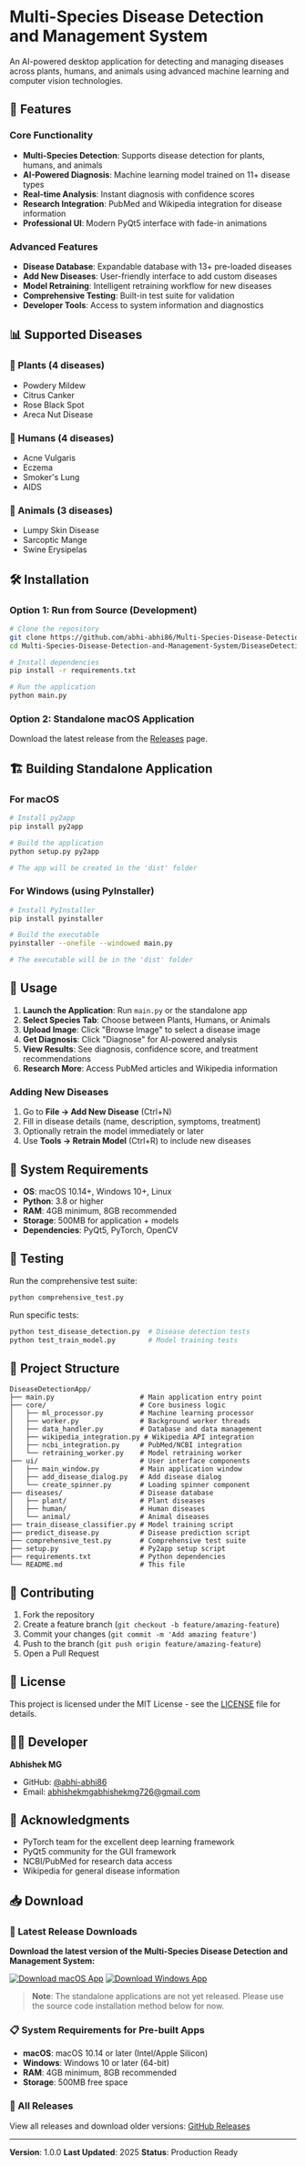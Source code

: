 # Multi-Species Disease Detection and Management System

An AI-powered desktop application for detecting and managing diseases across plants, humans, and animals using advanced machine learning and computer vision technologies.

## 🚀 Features

### Core Functionality
- **Multi-Species Detection**: Supports disease detection for plants, humans, and animals
- **AI-Powered Diagnosis**: Machine learning model trained on 11+ disease types
- **Real-time Analysis**: Instant diagnosis with confidence scores
- **Research Integration**: PubMed and Wikipedia integration for disease information
- **Professional UI**: Modern PyQt5 interface with fade-in animations

### Advanced Features
- **Disease Database**: Expandable database with 13+ pre-loaded diseases
- **Add New Diseases**: User-friendly interface to add custom diseases
- **Model Retraining**: Intelligent retraining workflow for new diseases
- **Comprehensive Testing**: Built-in test suite for validation
- **Developer Tools**: Access to system information and diagnostics

## 📊 Supported Diseases

### 🌱 Plants (4 diseases)
- Powdery Mildew
- Citrus Canker
- Rose Black Spot
- Areca Nut Disease

### 👤 Humans (4 diseases)
- Acne Vulgaris
- Eczema
- Smoker's Lung
- AIDS

### 🐾 Animals (3 diseases)
- Lumpy Skin Disease
- Sarcoptic Mange
- Swine Erysipelas

## 🛠️ Installation

### Option 1: Run from Source (Development)
```bash
# Clone the repository
git clone https://github.com/abhi-abhi86/Multi-Species-Disease-Detection-and-Management-System.git
cd Multi-Species-Disease-Detection-and-Management-System/DiseaseDetectionApp

# Install dependencies
pip install -r requirements.txt

# Run the application
python main.py
```

### Option 2: Standalone macOS Application
Download the latest release from the [Releases](https://github.com/abhi-abhi86/Multi-Species-Disease-Detection-and-Management-System/releases) page.

## 🏗️ Building Standalone Application

### For macOS
```bash
# Install py2app
pip install py2app

# Build the application
python setup.py py2app

# The app will be created in the 'dist' folder
```

### For Windows (using PyInstaller)
```bash
# Install PyInstaller
pip install pyinstaller

# Build the executable
pyinstaller --onefile --windowed main.py

# The executable will be in the 'dist' folder
```

## 🎯 Usage

1. **Launch the Application**: Run `main.py` or the standalone app
2. **Select Species Tab**: Choose between Plants, Humans, or Animals
3. **Upload Image**: Click "Browse Image" to select a disease image
4. **Get Diagnosis**: Click "Diagnose" for AI-powered analysis
5. **View Results**: See diagnosis, confidence score, and treatment recommendations
6. **Research More**: Access PubMed articles and Wikipedia information

### Adding New Diseases
1. Go to **File → Add New Disease** (Ctrl+N)
2. Fill in disease details (name, description, symptoms, treatment)
3. Optionally retrain the model immediately or later
4. Use **Tools → Retrain Model** (Ctrl+R) to include new diseases

## 🔧 System Requirements

- **OS**: macOS 10.14+, Windows 10+, Linux
- **Python**: 3.8 or higher
- **RAM**: 4GB minimum, 8GB recommended
- **Storage**: 500MB for application + models
- **Dependencies**: PyQt5, PyTorch, OpenCV

## 🧪 Testing

Run the comprehensive test suite:
```bash
python comprehensive_test.py
```

Run specific tests:
```bash
python test_disease_detection.py  # Disease detection tests
python test_train_model.py        # Model training tests
```

## 📁 Project Structure

```
DiseaseDetectionApp/
├── main.py                     # Main application entry point
├── core/                       # Core business logic
│   ├── ml_processor.py         # Machine learning processor
│   ├── worker.py               # Background worker threads
│   ├── data_handler.py         # Database and data management
│   ├── wikipedia_integration.py # Wikipedia API integration
│   ├── ncbi_integration.py     # PubMed/NCBI integration
│   └── retraining_worker.py    # Model retraining worker
├── ui/                         # User interface components
│   ├── main_window.py          # Main application window
│   ├── add_disease_dialog.py   # Add disease dialog
│   └── create_spinner.py       # Loading spinner component
├── diseases/                   # Disease database
│   ├── plant/                  # Plant diseases
│   ├── human/                  # Human diseases
│   └── animal/                 # Animal diseases
├── train_disease_classifier.py # Model training script
├── predict_disease.py          # Disease prediction script
├── comprehensive_test.py       # Comprehensive test suite
├── setup.py                    # Py2app setup script
├── requirements.txt            # Python dependencies
└── README.md                   # This file
```

## 🤝 Contributing

1. Fork the repository
2. Create a feature branch (`git checkout -b feature/amazing-feature`)
3. Commit your changes (`git commit -m 'Add amazing feature'`)
4. Push to the branch (`git push origin feature/amazing-feature`)
5. Open a Pull Request

## 📝 License

This project is licensed under the MIT License - see the [LICENSE](LICENSE) file for details.

## 👨‍💻 Developer

**Abhishek MG**
- GitHub: [@abhi-abhi86](https://github.com/abhi-abhi86)
- Email: abhishekmgabhishekmg726@gmail.com

## 🙏 Acknowledgments

- PyTorch team for the excellent deep learning framework
- PyQt5 community for the GUI framework
- NCBI/PubMed for research data access
- Wikipedia for general disease information

## 📥 Download

### 🚀 Latest Release Downloads

**Download the latest version of the Multi-Species Disease Detection and Management System:**

[![Download macOS App](https://img.shields.io/badge/Download-macOS%20DMG-blue?style=for-the-badge&logo=apple)](https://github.com/abhi-abhi86/Multi-Species-Disease-Detection-and-Management-System/releases/latest/download/Multi-Species-Disease-Detection.dmg)
[![Download Windows App](https://img.shields.io/badge/Download-Windows%20EXE-blue?style=for-the-badge&logo=windows)](https://github.com/abhi-abhi86/Multi-Species-Disease-Detection-and-Management-System/releases/latest/download/Multi-Species%20Disease%20Detection.exe)

> **Note**: The standalone applications are not yet released. Please use the source code installation method below for now.

### 📋 System Requirements for Pre-built Apps

- **macOS**: macOS 10.14 or later (Intel/Apple Silicon)
- **Windows**: Windows 10 or later (64-bit)
- **RAM**: 4GB minimum, 8GB recommended
- **Storage**: 500MB free space

### 🔗 All Releases
View all releases and download older versions: [GitHub Releases](https://github.com/abhi-abhi86/Multi-Species-Disease-Detection-and-Management-System/releases)

---

**Version**: 1.0.0
**Last Updated**: 2025
**Status**: Production Ready
